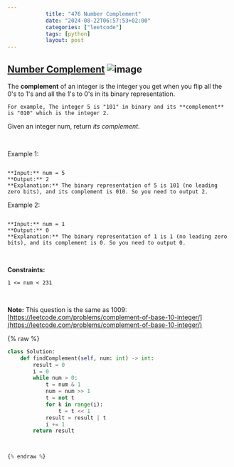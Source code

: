 ```yaml
---
            title: "476 Number Complement"
            date: "2024-08-22T06:57:53+02:00"
            categories: ["leetcode"]
            tags: [python]
            layout: post
---
```

            
## [Number Complement](https://leetcode.com/problems/number-complement) ![image](https://img.shields.io/badge/Difficulty-Easy-brightgreen)

The **complement** of an integer is the integer you get when you flip all the 0's to 1's and all the 1's to 0's in its binary representation.

	For example, The integer 5 is "101" in binary and its **complement** is "010" which is the integer 2.

Given an integer num, return *its complement*.

 

Example 1:

```

**Input:** num = 5
**Output:** 2
**Explanation:** The binary representation of 5 is 101 (no leading zero bits), and its complement is 010. So you need to output 2.

```

Example 2:

```

**Input:** num = 1
**Output:** 0
**Explanation:** The binary representation of 1 is 1 (no leading zero bits), and its complement is 0. So you need to output 0.

```

 

**Constraints:**

	1 <= num < 231

 

**Note:** This question is the same as 1009: [https://leetcode.com/problems/complement-of-base-10-integer/](https://leetcode.com/problems/complement-of-base-10-integer/)

{% raw %}
```python
class Solution:
    def findComplement(self, num: int) -> int:
        result = 0
        i = 0
        while num > 0:
            t = num & 1
            num = num >> 1
            t = not t
            for k in range(i):
                t = t << 1
            result = result | t
            i += 1
        return result


        
{% endraw %}

